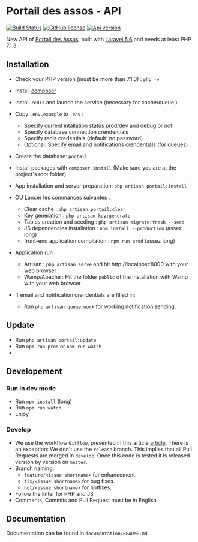 # Portail des assos - API

[![Build Status](https://travis-ci.org/simde-utc/portail.svg?branch=master)](https://travis-ci.org/simde-utc/portail)
[![GitHub license](https://img.shields.io/github/license/simde-utc/portail.svg)](https://github.com/simde-utc/portail/blob/develop/LICENSE)
[![Api version](https://img.shields.io/badge/version%20api-v1-blue.svg)](https://assos.utc.fr/api/v1)

New API of [Portail des Assos](https://assos.utc.fr), built with [Laravel 5.6](https://laravel.com/) and needs at least PHP 7.1.3



## Installation

- Check your PHP version (must be more than 7.1.3) :  `php -v`
- Install [composer](https://getcomposer.org/download/)
- Install `redis` and launch the service (necessary for cache/queue )

- Copy `.env.example` to `.env` :
    + Specify current intallation status prod/dev and debug or not
    + Specify database connection crendentials
    + Specify redis credentials (default: no password)
    + Optional: Specify email and notifications crendentials (for queues)
- Create the database: `portail`
- Install packages with `composer install` (Make sure you are at the project's root folder)

- App installation and server preparation: `php artisan portail:install`
- OU Lancer les commances suivantes :
    + Clear cache : `php artisan portail:clear`
    + Key generation : `php artisan key:generate`
    + Tables creation and seeding : `php artisan migrate:fresh --seed`
	+ JS dependencies installation : `npm install --production` (assez long)
	+ front-end application compilation : `npm run prod` (assez long)

- Application run :
    + Artisan : `php artisan serve` and hit http://localhost:8000 with your web browser
    + Wamp/Apache : Hit the folder `public` of the installation with Wamp with your web browser
- If email and notification crendentials are filled in:
    + Run `php artisan queue:work` for working notification sending.

## Update

- Run `php artisan portail:update`
- Run `npm run prod` or `npm run watch`
- 
## Developement

### Run in dev mode

- Run `npm install` (long)
- Run `npm run watch`
- Enjoy

### Develop

- We use the workflow `Gitflow`, presented in this article [article](https://nvie.com/files/Git-branching-model.pdf). There is an exception: We don't use the `release` branch. This implies that all Pull Requests are merged in `develop`. Once this code is tested it is released version by version on `master`.
- Branch naming:
  - `feature/<issue shortname>` for enhancement.
  - `fix/<issue shortname>` for bug fixes.
  - `hot/<issue shortname>` for hotfixes.
- Follow the linter for PHP and JS
- Comments, Commits and Pull Request must be in English

## Documentation

Documentation can be found in `documentation/README.md`
